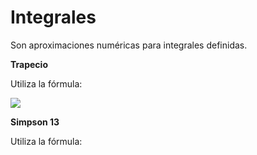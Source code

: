 


# Integrales
 
Son aproximaciones numéricas para integrales definidas.

**Trapecio**

Utiliza la fórmula:

![
](https://wikimedia.org/api/rest_v1/media/math/render/svg/17b3a2a11503b847c099ddbf040dd025b5a3f8ec)

**Simpson 13**

Utiliza la fórmula:

<!--stackedit_data:
eyJoaXN0b3J5IjpbNDU4MDI4MzMwXX0=
-->